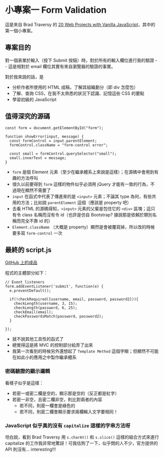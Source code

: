 # 小專案一 Form Validation

這是來自 Brad Traversy 的 [20 Web Projects with Vanilla JavaScript](https://learning.oreilly.com/videos/20-web-projects/9781800563049/)，其中的第一個小專案。

## 專案目的

對一個表單於輸入（按下 Submit 按鈕）時，對於所有的輸入欄位進行我的驗證 -- 這是相對於 email 欄位其實有來自瀏覽器的驗證的事實。

對於我來說的話，是

- 分析作者所使用的 HTML 成稿，了解其組織劃分（即 div 怎麼包）
- 了解、查詢 CSS，在我不太熟悉的狀況下認識、記憶這些 CSS 的要點
- 學習初級的 JavaScript

## 值得深究的源碼

```JS
const form = document.getElementById("form");

function showError(input, message) {
  const formControl = input.parentElement;
  formControl.className = "form-control error";

  const small = formControl.querySelector("small");
  small.innerText = message;
}
```

- `form` 是個 Element 元素（至少在繼承體系上來說是這樣）；在源碼中會用到有趣的方法呼叫
- 很久以前要得到 `form` 這樣的物件似乎必須用 jQuery 才能有一致的行為，不過現在顯然不需要了
- `input` 在函式中代表了傳進來的是 `<input>` 元素；不論其 type 為何，有些共用的方法；比如說 `parentElement` 這個（應該是 property 吧）
- 去看 HTML 的源碼得知，`<input>` 元素的父輩是包住它的 `<div>` 區塊；這只有令 class 名稱而沒有令 id（也許是仿自 Bootstrap? 據說那是依賴於類別名稱而完全不靠 id 的）
- `Element.className` （大概是 property）顯然是會被覆寫掉，所以改的時候要多寫 `form-control` 一次

## 最終的 script.js

[GitHub 上的成品](https://github.com/PacktPublishing/20-Web-Projects-with-Vanilla-JavaScript/blob/master/form-validator/script.js)

程式的主體部分如下：

```JS
// Event listeners
form.addEventListener('submit', function(e) {
  e.preventDefault();

  if(!checkRequired([username, email, password, password2])){
    checkLength(username, 3, 15);
    checkLength(password, 6, 25);
    checkEmail(email);
    checkPasswordsMatch(password, password2);
  }

});
```

- 就不說其他工具性的函式了
- 總覺得這是將 MVC 的控制部分給弄了出來
- 我第一次看到的時候另外還想起了 `Template Method` 這個字眼；但顯然不可能在如此小的應用之中製作繼承體系

### 密碼驗證的顯示邏輯

看樣子似乎是這樣：

- 若密一或密二欄是空的，顯示那是空的（反正都是紅字）
- 若密一非空，且密二欄非空，則比對兩者的內容
  - 若不同，則密一欄會是綠色的
  - 若不同，則密二欄會顯示要求兩欄輸入文字要相同！

### JavaScript 似乎真的沒有 `capitalize` 這樣的字串方法呀

坦白說，看到 Brad Traversy 用 `s.charAt()` 和 `s.slice()` 這樣的組合方式來進行 capitalize 的工作我非常地驚訝！可我估狗了一下，似乎問的人不少，官方提供的 API 則沒有… interesting!!!
